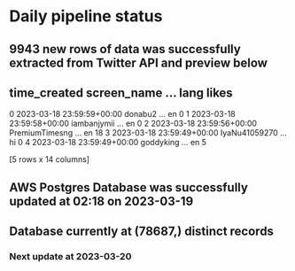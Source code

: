 # Daily pipeline status
## 9943 new rows of data was successfully extracted from Twitter API and preview below
##                time_created     screen_name  ... lang likes
0 2023-03-18 23:59:59+00:00         donabu2  ...   en     0
1 2023-03-18 23:59:58+00:00     iambanjymii  ...   en     0
2 2023-03-18 23:59:56+00:00  PremiumTimesng  ...   en    18
3 2023-03-18 23:59:49+00:00   IyaNu41059270  ...   hi     0
4 2023-03-18 23:59:49+00:00       goddyking  ...   en     5

[5 rows x 14 columns]
## AWS Postgres Database was successfully updated at  02:18 on 2023-03-19
## Database currently at (78687,) distinct records
### Next update at 2023-03-20
